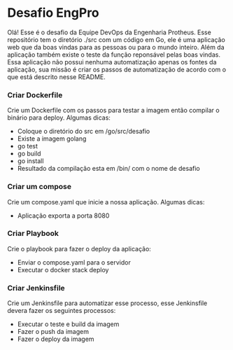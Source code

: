 # Desafio EngPro

Olá! Esse é o desafio da Equipe DevOps da Engenharia Protheus. Esse repositório tem o diretório ./src com um código em Go, ele é uma aplicação web que da boas vindas para as pessoas ou para o mundo inteiro. Além da aplicação também existe o teste da função reponsável pelas boas vindas. Essa aplicação não possui nenhuma automatização apenas os fontes da aplicação, sua missão é criar os passos de automatização de acordo com o que está descrito nesse README.

### Criar Dockerfile

Crie um Dockerfile com os passos para testar a imagem então compilar o binário para deploy. Algumas dicas:

 - Coloque o diretório do src em /go/src/desafio
 - Existe a imagem golang
 - go test
 - go build
 - go install
 - Resultado da compilação esta em /bin/ com o nome de desafio

### Criar um compose

Crie um compose.yaml que inicie a nossa aplicação. Algumas dicas:

 - Aplicação exporta a porta 8080

### Criar Playbook

Crie o playbook para fazer o deploy da aplicação:

 - Enviar o compose.yaml para o servidor
 - Executar o docker stack deploy

### Criar Jenkinsfile

Crie um Jenkinsfile para automatizar esse processo, esse Jenkinsfile devera fazer os seguintes processos:

 - Executar o teste e build da imagem
 - Fazer o push da imagem
 - Fazer o deploy da imagem
